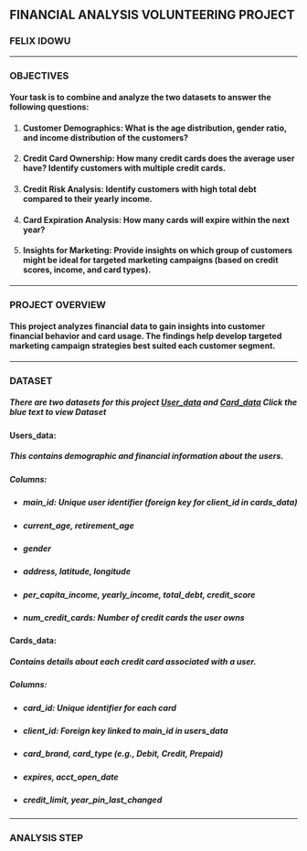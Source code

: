 ## FINANCIAL ANALYSIS VOLUNTEERING PROJECT
### FELIX IDOWU
---
### OBJECTIVES
#### Your task is to combine and analyze the two datasets to answer the following questions:
1. #### Customer Demographics: What is the age distribution, gender ratio, and income distribution of the customers?
2. #### Credit Card Ownership: How many credit cards does the average user have? Identify customers with multiple credit cards.
3. #### Credit Risk Analysis: Identify customers with high total debt compared to their yearly income.
4. #### Card Expiration Analysis: How many cards will expire within the next year?
5. #### Insights for Marketing: Provide insights on which group of customers might be ideal for targeted marketing campaigns (based on credit scores, income, and card types).
---
### PROJECT OVERVIEW
#### This project analyzes financial data to gain insights into customer financial behavior and card usage. The findings help develop targeted marketing campaign strategies best suited each customer segment.
---
### DATASET
##### There are two datasets for this project [User_data](https://docs.google.com/spreadsheets/d/1baYcMQr-KCb9FwrY31mQC5ya8FblMHbY/edit?usp=sharing&ouid=102538990223331200198&rtpof=true&sd=true) and [Card_data](https://docs.google.com/spreadsheets/d/1azUzYFNynwX3KcyOT1sCXYD3BVz36eBd/edit?usp=sharing&ouid=102538990223331200198&rtpof=true&sd=true) Click the blue text to view Dataset
#### Users_data: 
##### This contains demographic and financial information about the users.
  ##### Columns:
* ##### main_id: Unique user identifier (foreign key for client_id in cards_data)
* ##### current_age, retirement_age
* ##### gender
* ##### address, latitude, longitude
* ##### per_capita_income, yearly_income, total_debt, credit_score
* ##### num_credit_cards: Number of credit cards the user owns

#### Cards_data:
##### Contains details about each credit card associated with a user.
##### Columns:
* ##### card_id: Unique identifier for each card
* ##### client_id: Foreign key linked to main_id in users_data
* ##### card_brand, card_type (e.g., Debit, Credit, Prepaid)
* ##### expires, acct_open_date
* ##### credit_limit, year_pin_last_changed
---
### ANALYSIS STEP
